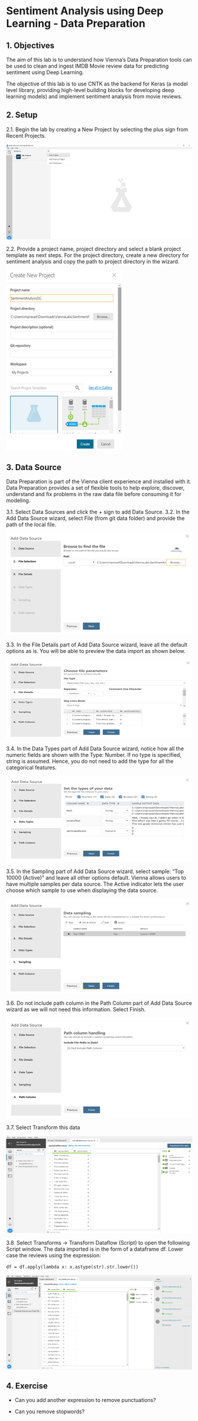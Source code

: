 
# Sentiment Analysis using Deep Learning - Data Preparation

## 1. Objectives

The aim of this lab is to understand how Vienna’s Data Preparation tools can be used to clean and ingest IMDB Movie review data for predicting sentiment using Deep Learning.

The objective of this lab is to use CNTK as the backend for Keras (a model level library, providing high-level building blocks for developing deep learning models) and implement sentiment analysis from movie reviews.

## 2. Setup

2.1. Begin the lab by creating a New Project by selecting the plus sign from Recent Projects.

![NewProject](Images/NewProject.png)

2.2. Provide a project name, project directory and select a blank project template as next steps. For the project directory, create a new directory for sentiment analysis and copy the path to project directory in the wizard.

![ProjectName](Images/ProjectName.png)

## 3. Data Source

Data Preparation is part of the Vienna client experience and installed with it. Data Preparation provides a set of flexible tools to help explore, discover, understand and fix problems in the raw data file before consuming it for modeling.

3.1.	Select Data Sources and click the + sign to add Data Source.
3.2.	In the Add Data Source wizard, select File (from git data folder) and provide the path of the local file.

![Datasource](Images/AddDataSource.png)

3.3. In the File Details part of Add Data Source wizard, leave all the default options as is. You will be able to preview the data import as shown below.

![FileDetails](Images/FileDetails.png)

3.4. In the Data Types part of Add Data Source wizard, notice how all the numeric fields are shown with the Type: Number. If no type is specified, string is assumed. Hence, you do not need to add the type for all the categorical features.

![DataTypes](Images/DataTypes.png)

3.5. In the Sampling part of Add Data Source wizard, select sample: “Top 10000 (Active)” and leave all other options default. Vienna allows users to have multiple samples per data source. The Active indicator lets the user choose which sample to use when displaying the data source.

![SamplingPart](Images/SamplingPart.png)

3.6. Do not include path column in the Path Column part of Add Data Source wizard as we will not need this information. Select Finish.

![PathColumn](Images/PathColumn.png)

3.7. Select Transform this data

![Transform](Images/Transform.png)

3.8. Select Transforms -> Transform Dataflow (Script) to open the following Script window. The data imported is in the form of a dataframe df. Lower case the reviews using the expression:

```
df = df.apply(lambda x: x.astype(str).str.lower())
```

![TransformDataFlow](Images/TransformDataflow.png)

## 4. Exercise

*	Can you add another expression to remove punctuations?

*	Can you remove stopwords?






